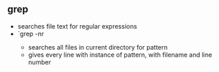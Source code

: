 ## grep
- searches file text for regular expressions
- `grep -nr <pattern>
  - searches all files in current directory for pattern
  - gives every line with instance of pattern, with filename and line number